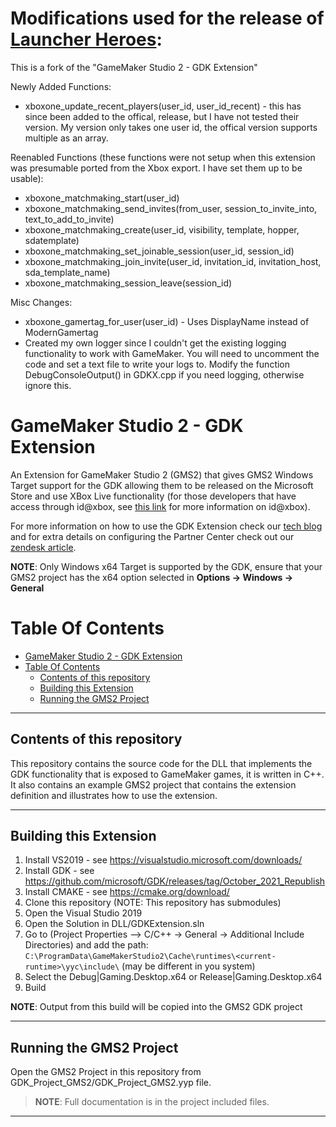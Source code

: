 # Modifications used for the release of **[Launcher Heroes](http://launcherheroes.com/)**:
This is a fork of the "GameMaker Studio 2 - GDK Extension"

Newly Added Functions:
- xboxone_update_recent_players(user_id, user_id_recent) - this has since been added to the offical, release, but I have not tested their version. My version only takes one user id, the offical version supports multiple as an array.
  
Reenabled Functions (these functions were not setup when this extension was presumable ported from the Xbox export. I have set them up to be usable):
- xboxone_matchmaking_start(user_id)
- xboxone_matchmaking_send_invites(from_user, session_to_invite_into, text_to_add_to_invite)
- xboxone_matchmaking_create(user_id, visibility, template, hopper, sdatemplate)
- xboxone_matchmaking_set_joinable_session(user_id, session_id)
- xboxone_matchmaking_join_invite(user_id, invitation_id, invitation_host, sda_template_name)
- xboxone_matchmaking_session_leave(session_id)
  
Misc Changes:
- xboxone_gamertag_for_user(user_id) - Uses DisplayName instead of ModernGamertag
- Created my own logger since I couldn't get the existing logging functionality to work with GameMaker. You will need to uncomment the code and set a text file to write your logs to. Modify the function DebugConsoleOutput() in GDKX.cpp if you need logging, otherwise ignore this.

# GameMaker Studio 2 - GDK Extension

An Extension for GameMaker Studio 2 (GMS2) that gives GMS2 Windows Target support for the GDK allowing them to be released on the Microsoft Store and use XBox Live functionality (for those developers that have access through id@xbox, see [this link](https://www.xbox.com/developers/id) for more information on id@xbox).

For more information on how to use the GDK Extension check our [tech blog](https://www.yoyogames.com/en/blog/gdk-extension) and for extra details on configuring the Partner Center check out our [zendesk article](https://help.yoyogames.com/hc/en-us/articles/4411044955793).

**NOTE**: Only Windows x64 Target is supported by the GDK, ensure that your GMS2 project has the x64 option selected in **Options &#8594; Windows &#8594; General**

# Table Of Contents

- [GameMaker Studio 2 - GDK Extension](#gamemaker-studio-2---gdk-extension)
- [Table Of Contents](#table-of-contents)
	- [Contents of this repository](#contents-of-this-repository)
	- [Building this Extension](#building-this-extension)
	- [Running the GMS2 Project](#running-the-gms2-project)

--- 

## Contents of this repository

This repository contains the source code for the DLL that implements the GDK functionality that is exposed to GameMaker games, it is written in C++. It also contains an example GMS2 project that contains the extension definition and illustrates how to use the extension.

---

## Building this Extension


1. Install VS2019 - see https://visualstudio.microsoft.com/downloads/ 
2. Install GDK - see https://github.com/microsoft/GDK/releases/tag/October_2021_Republish
3. Install CMAKE - see https://cmake.org/download/
4. Clone this repository (NOTE: This repository has submodules)
5. Open the Visual Studio 2019
6. Open the Solution in DLL/GDKExtension.sln
7. Go to (Project Properties --> C/C++ -> General -> Additional Include Directories) and add the path: `C:\ProgramData\GameMakerStudio2\Cache\runtimes\<current-runtime>\yyc\include\` (may be different in you system)
8. Select the Debug|Gaming.Desktop.x64 or Release|Gaming.Desktop.x64
9. Build

**NOTE**: Output from this build will be copied into the GMS2 GDK project

---

## Running the GMS2 Project

Open the GMS2 Project in this repository from GDK_Project_GMS2/GDK_Project_GMS2.yyp file.

> **NOTE**: Full documentation is in the project included files.

---
